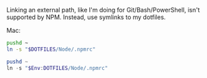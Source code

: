 Linking an external path, like I'm doing for Git/Bash/PowerShell, isn't supported by NPM. Instead, use symlinks to my dotfiles.

Mac:
```bash
pushd ~
ln -s "$DOTFILES/Node/.npmrc"
```

```powershell
pushd ~
ln -s "$Env:DOTFILES/Node/.npmrc"
```